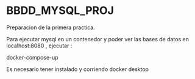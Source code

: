 ﻿# BBDD_MYSQL_PROJ
Preparacion de la primera practica.

Para ejecutar mysql en un contenedor y poder ver las bases de datos en localhost:8080 , ejecutar : 

docker-compose-up

Es necesario tener instalado y corriendo docker desktop
